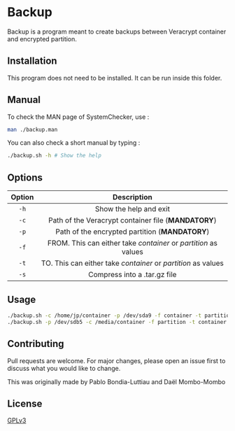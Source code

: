 # Backup

Backup is a program meant to create backups between Veracrypt container and encrypted partition.

## Installation

This program does not need to be installed. It can be run inside this folder.

## Manual
To check the MAN page of SystemChecker, use :
```bash
man ./backup.man
```
You can also check a short manual by typing :
```bash
./backup.sh -h # Show the help
```

## Options
| Option        | Description           |
| :-------------: |:-------------:|
| `-h`      | Show the help and exit |
|`-c`|Path of the Veracrypt container file (**MANDATORY**)|
|`-p`|Path of the encrypted partition (**MANDATORY**)|
|`-f`|FROM. This can either take _container_ or _partition_ as values|
|`-t`|TO. This can either take _container_ or _partition_ as values|
|`-s`|Compress into a .tar.gz file|



## Usage

```bash
./backup.sh -c /home/jp/container -p /dev/sda9 -f container -t partition #Copy the contents of the Veracrypt container located in /home/jp/container into the encrypted /dev/sda9 partition.
./backup.sh -p /dev/sdb5 -c /media/container -f partition -t container #Copy the contents of the partition /dev/sdb5 and put it inside the Veracrypt container located in /media/container
```

## Contributing
Pull requests are welcome. For major changes, please open an issue first to discuss what you would like to change.

This was originally made by Pablo Bondia-Luttiau and Daël Mombo-Mombo

## License
[GPLv3](https://choosealicense.com/licenses/gpl-3.0/)
